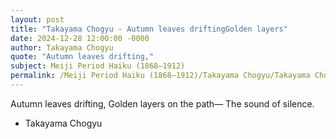 ```yaml
---
layout: post
title: "Takayama Chogyu - Autumn leaves driftingGolden layers"
date: 2024-12-28 12:00:00 -0000
author: Takayama Chogyu
quote: "Autumn leaves drifting,"
subject: Meiji Period Haiku (1868–1912)
permalink: /Meiji Period Haiku (1868–1912)/Takayama Chogyu/Takayama Chogyu - Autumn leaves driftingGolden layers
---
```


Autumn leaves drifting,
Golden layers on the path—
The sound of silence.

- Takayama Chogyu
